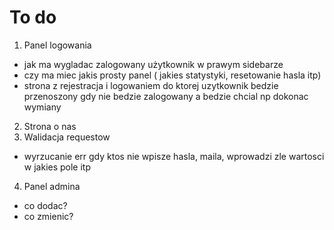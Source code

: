 # To do

1. Panel logowania
  - jak ma wygladac zalogowany użytkownik w prawym sidebarze 
  - czy ma miec jakis prosty panel ( jakies statystyki, resetowanie hasla itp)
  - strona z rejestracja i logowaniem do ktorej uzytkownik bedzie przenoszony gdy nie bedzie zalogowany a bedzie chcial np dokonac wymiany
2. Strona o nas
3. Walidacja requestow 
  - wyrzucanie err gdy ktos nie wpisze hasla, maila, wprowadzi zle wartosci w jakies pole itp
4. Panel admina 
  - co dodac?
  - co zmienic?

